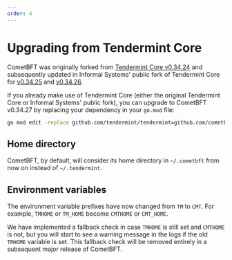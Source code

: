 ```yaml
---
order: 4
---
```


# Upgrading from Tendermint Core

CometBFT was originally forked from [Tendermint Core v0.34.24][v03424] and
subsequently updated in Informal Systems' public fork of Tendermint Core for
[v0.34.25][v03425] and [v0.34.26][v03426].

If you already make use of Tendermint Core (either the original Tendermint Core
or Informal Systems' public fork), you can upgrade to CometBFT v0.34.27 by
replacing your dependency in your `go.mod` file:

```bash
go mod edit -replace github.com/tendermint/tendermint=github.com/cometbft/cometbft@v0.34.27
```

## Home directory

CometBFT, by default, will consider its home directory in `~/.cometbft` from now
on instead of `~/.tendermint`.

## Environment variables

The environment variable prefixes have now changed from `TM` to `CMT`. For
example, `TMHOME` or `TM_HOME` become `CMTHOME` or `CMT_HOME`.

We have implemented a fallback check in case `TMHOME` is still set and `CMTHOME`
is not, but you will start to see a warning message in the logs if the old
`TMHOME` variable is set. This fallback check will be removed entirely in a
subsequent major release of CometBFT.

[v03424]: https://github.com/tendermint/tendermint/releases/tag/v0.34.24
[v03425]: https://github.com/informalsystems/tendermint/releases/tag/v0.34.25
[v03426]: https://github.com/informalsystems/tendermint/releases/tag/v0.34.26
